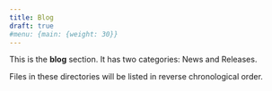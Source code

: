 ```yaml
---
title: Blog
draft: true
#menu: {main: {weight: 30}}
---
```


This is the **blog** section. It has two categories: News and Releases.

Files in these directories will be listed in reverse chronological order.
